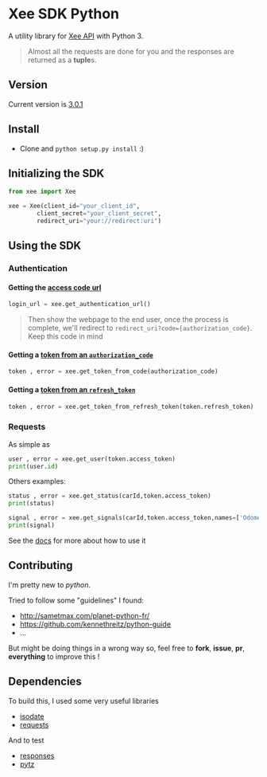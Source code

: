 #  Xee SDK Python

A utility library for [Xee API](https://dev.xee.com) with Python 3.

> Almost all the requests are done for you and the responses are returned as a **tuple**s.

## Version

Current version is [3.0.1](https://github.com/quentin7b/xee-sdk-python/releases/tag/3.0.1)

## Install

* Clone and `python setup.py install` :) 

## Initializing the SDK

```python
from xee import Xee

xee = Xee(client_id="your_client_id", 
		client_secret="your_client_secret", 
		redirect_uri="your://redirect:uri")
```

## Using the SDK

### Authentication

#### Getting the [access code url](https://github.com/xee-lab/xee-api-docs/tree/master/api/api/v3/auth/auth.md)

```python
login_url = xee.get_authentication_url()
```

> Then show the webpage to the end user, once the process is complete, we'll redirect to `redirect_uri?code={authorization_code}`. Keep this code in mind

#### Getting a [token from an `authorization_code`](https://github.com/xee-lab/xee-api-docs/tree/master/api/api/v3/auth/access_token.md)

```python
token , error = xee.get_token_from_code(authorization_code)
```

#### Getting a [token from an `refresh_token`](https://github.com/xee-lab/xee-api-docs/tree/master/api/api/v3/auth/access_token.md)

```python
token , error = xee.get_token_from_refresh_token(token.refresh_token)
```
### Requests

As simple as

```python
user , error = xee.get_user(token.access_token)
print(user.id)
```

Others examples:

```python
status , error = xee.get_status(carId,token.access_token)
print(status)
```

```python
signal , error = xee.get_signals(carId,token.access_token,names=['Odometer', 'FuelLevel'])
print(signal)
```

See the [docs](https://github.com/quentin7b/xee-sdk-python/docs) for more about how to use it

## Contributing

I'm pretty new to *python*.

Tried to follow some "guidelines" I found:
- http://sametmax.com/planet-python-fr/
- https://github.com/kennethreitz/python-guide
- ...
 
But might be doing things in a wrong way so, feel free to **fork**, **issue**, **pr**, **everything** to improve this !

## Dependencies

To build this, I used some very useful libraries
- [isodate](https://pypi.python.org/pypi/isodate)
- [requests](https://pypi.python.org/pypi/requests)

And to test
- [responses](https://pypi.python.org/pypi/responses)
- [pytz](https://pypi.python.org/pypi/pytz)
